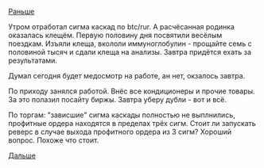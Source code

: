 [Раньше](2016.06.21.md)

Утром отработал сигма каскад по btc/rur. А расчёсанная родинка оказалась клещём. Первую половину дня посвятили весёлым поездкам. Изъяли клеща, вкололи иммуноглобулин - прощайте семь с половиной тысяч и сдали клеща на анализы. Завтра придётся ехать за результатами.

Думал сегодня будет медосмотр на работе, ан нет, окзалось завтра.

По приходу занялся работой. Внёс все кондиционеры и прочие товары. За это полазил посайту биржы. Завтра уберу дубли - вот и всё.

По торгам: "зависшие" сигма каскады полностью не выплнились, профитные ордера находятся в пределах трёх сигм. Стоит ли запускать реверс в случае выхода профитного ордера из 3 сигм? Хороший вопрос.
Похоже что стоит.

[Дальше](2016.06.23.md)